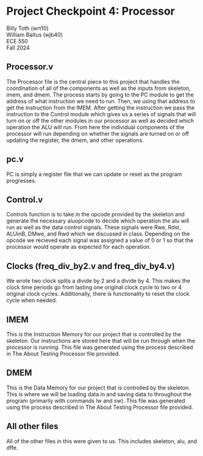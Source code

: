 # Project Checkpoint 4: Processor
Billy Toth (wrt10)<br>
William Baltus (wjb40)<br>
ECE 550<br>
Fall 2024 

## Processor.v
The Processor file is the central piece to this project that handles the coordination of all of the components as well as the inputs from skeleton, imem, and dmem. The process starts by going to the PC module to get the address of what instruction we need to run. Then, we using that address to get the instruction from the IMEM. After getting the instruction we pass the instruction to the Control module which gives us a series of signals that will turn on or off the other modules in our processor as well as decided which operation the ALU will run. From here the individual components of the processor will run depending on whether the signals are turned on or off updating the register, the dmem, and other operations. 

## pc.v
PC is simply a register file that we can update or reset as the program progresses. 

## Control.v
Controls function is to take in the opcode provided by the skeleton and generate the necessary aluopcode to decide which operation the alu will run as well as the data control signals. These signals were Rwe, Rdst, ALUinB, DMwe, and Rwd which we discussed in class. Depending on the opcode we recieved each signal was assigned a value of 0 or 1 so that the processor would operate as expected for each operation. 

## Clocks (freq_div_by2.v and freq_div_by4.v)
We wrote two clock splits a divide by 2 and a divide by 4. This makes the clock time periods go from lasting one original clock cycle to two or 4 original clock cycles. Additionally, there is functionality to reset the clock cycle when needed. 

## IMEM
This is the Instruction Memory for our project that is controlled by the skeleton. Our instructions are stored here that will be run through when the processor is running. This file was generated using the process described in The About Testing Processor file provided. 

## DMEM
This is the Data Memory for our project that is controlled by the skeleton. This is where we will be loading data in and saving data to throughout the program (primarily with commands lw and sw). This file was generated using the process described in The About Testing Processor file provided. 

## All other files
All of the other files in this were given to us. This includes skeleton, alu, and dffe.

